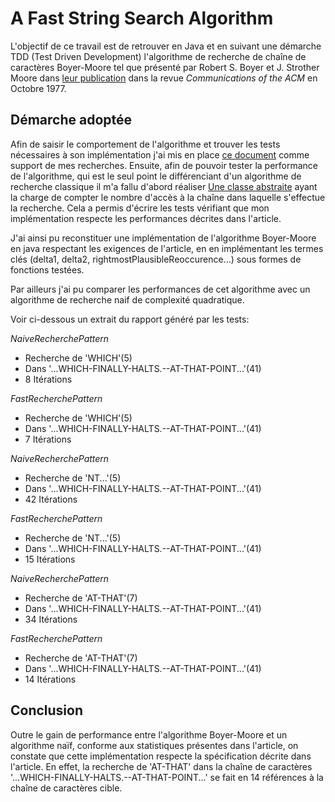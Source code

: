 # A Fast String Search Algorithm

L'objectif de ce travail est de retrouver en Java et en suivant une démarche TDD (Test Driven Development) l'algorithme de recherche de chaîne de caractères Boyer-Moore tel que présenté par Robert S. Boyer et J. Strother Moore dans [leur publication](https://github.com/KevinDelcourt/ExosJava/blob/master3/TDD/src/recherche_pattern/p762-boyer%20(1).pdf)  dans la revue *Communications of the ACM* en Octobre 1977.

## Démarche adoptée

Afin de saisir le comportement de l'algorithme et trouver les tests nécessaires à son implémentation j'ai mis en place [ce document](https://docs.google.com/spreadsheets/d/1OfKWaikgvrTAu7jdkFHZ7jvELX9LYWJtjClGfXqf4KA/edit#gid=0) comme support de mes recherches. Ensuite, afin de pouvoir tester la performance de l'algorithme, qui est le seul point le différenciant d'un algorithme de recherche classique il m'a fallu d'abord réaliser [Une classe abstraite](https://github.com/KevinDelcourt/ExosJava/blob/master3/TDD/src/recherche_pattern/MesurableRecherchePattern.java) ayant la charge de compter le nombre d'accès à la chaîne dans laquelle s'effectue la recherche. Cela a permis d'écrire les tests vérifiant que mon implémentation respecte les performances décrites dans l'article.

J'ai ainsi pu reconstituer une implémentation de l'algorithme Boyer-Moore en java respectant les exigences de l'article, en en implémentant les termes clés (delta1, delta2, rightmostPlausibleReoccurence...) sous formes de fonctions testées.

Par ailleurs j'ai pu comparer les performances de cet algorithme avec un algorithme de recherche naif de complexité quadratique.

Voir ci-dessous un extrait du rapport généré par les tests:

*NaiveRecherchePattern*
- Recherche de 'WHICH'(5)
- Dans '...WHICH-FINALLY-HALTS.--AT-THAT-POINT...'(41)
- 8 Itérations

*FastRecherchePattern*
- Recherche de 'WHICH'(5)
- Dans '...WHICH-FINALLY-HALTS.--AT-THAT-POINT...'(41)
- 7 Itérations

*NaiveRecherchePattern*
- Recherche de 'NT...'(5)
- Dans '...WHICH-FINALLY-HALTS.--AT-THAT-POINT...'(41)
- 42 Itérations

*FastRecherchePattern*
- Recherche de 'NT...'(5)
- Dans '...WHICH-FINALLY-HALTS.--AT-THAT-POINT...'(41)
- 15 Itérations

*NaiveRecherchePattern*
- Recherche de 'AT-THAT'(7)
- Dans '...WHICH-FINALLY-HALTS.--AT-THAT-POINT...'(41)
- 34 Itérations

*FastRecherchePattern*
- Recherche de 'AT-THAT'(7)
- Dans '...WHICH-FINALLY-HALTS.--AT-THAT-POINT...'(41)
- 14 Itérations

## Conclusion

Outre le gain de performance entre l'algorithme Boyer-Moore et un algorithme naïf, conforme aux statistiques présentes dans l'article, on constate que cette implémentation respecte la spécification décrite dans l'article. En effet, la recherche de 'AT-THAT' dans la chaîne de caractères '...WHICH-FINALLY-HALTS.--AT-THAT-POINT...' se fait en 14 références à la chaîne de caractères cible.
